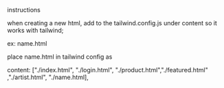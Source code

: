 instructions

when creating a new html, add to the tailwind.config.js under content so it works with tailwind; 

ex: name.html

place name.html in tailwind config as 

 content: ["./index.html", "./login.html", "./product.html","./featured.html" ,"./artist.html", "./name.html],
